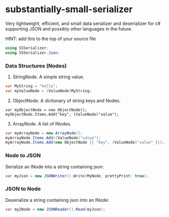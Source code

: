 # substantially-small-serializer
Very lightweight, efficient, and small data serializer and deserializer for c# supporting JSON and possibly other languages in the future.

HINT: add this to the top of your source file
```cs
using SSSerializer;
using SSSerializer.Json;
```

### Data Structures (Nodes)

1. StringNode.
A simple string value.
```cs
var MyString = "hello";
var myValueNode = (ValueNode)MyString;
```

2. ObjectNode.
A dictionary of string keys and Nodes.
```
var myObjectNode = new ObjectNode();
myObjectNode.Items.Add("key", (ValueNode)"value");
```

3. ArrayNode.
A list of INodes.
```cs
var myArrayNode = new ArrayNode();
myArrayNode.Items.Add((ValueNode)"value");
myArrayNode.Items.Add(new ObjectNode {{ "key", (ValueNode)"value" }});
```

### Node to JSON
Serialize an INode into a string containing json:
```cs
var myJson = new JSONWriter().Write(MyNode, prettyPrint: true);
```

### JSON to Node
Deserialize a string containing json into an INode:
```cs
var myINode = new JSONReader().Read(myJson);
```
